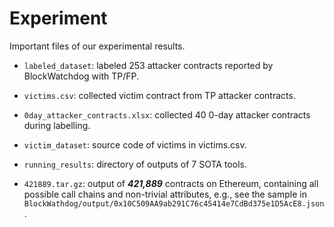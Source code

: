 # Experiment

Important files of our experimental results.

- `labeled_dataset`: labeled 253 attacker contracts reported by BlockWatchdog with TP/FP.

- `victims.csv`: collected victim contract from TP attacker contracts.

- `0day_attacker_contracts.xlsx`: collected 40 0-day attacker contracts during labelling.

- `victim_dataset`: source code of victims in victims.csv.

- `running_results`: directory of outputs of 7 SOTA tools.

- `421889.tar.gz`: output of ***421,889*** contracts on Ethereum, containing all possible call chains and non-trivial attributes, e.g., see the sample in `BlockWathdog/output/0x10C509AA9ab291C76c45414e7CdBd375e1D5AcE8.json`.